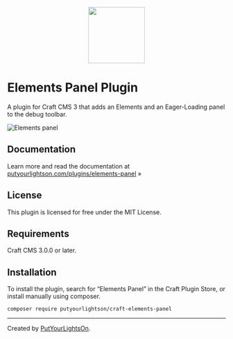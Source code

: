 <p align="center"><img width="130" src="https://raw.githubusercontent.com/putyourlightson/craft-elements-panel/v1/src/icon.svg"></p>

# Elements Panel Plugin

A plugin for Craft CMS 3 that adds an Elements and an Eager-Loading panel to the debug toolbar.

![Elements panel](https://putyourlightson.com/assets/images/plugins/elements-panel.png)

## Documentation

Learn more and read the documentation at [putyourlightson.com/plugins/elements-panel](https://putyourlightson.com/plugins/elements-panel) »

## License

This plugin is licensed for free under the MIT License.

## Requirements

Craft CMS 3.0.0 or later.

## Installation

To install the plugin, search for “Elements Panel” in the Craft Plugin Store, or install manually using composer.

```
composer require putyourlightson/craft-elements-panel
```

---

Created by [PutYourLightsOn](https://putyourlightson.com/).
